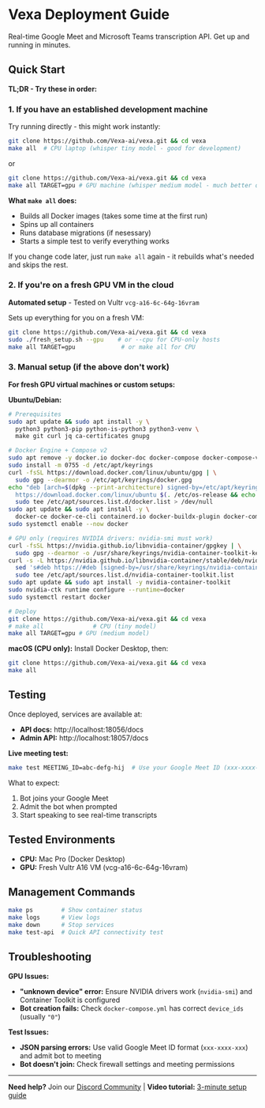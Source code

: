 # Vexa Deployment Guide

Real-time Google Meet and Microsoft Teams transcription API. Get up and running in minutes.

## Quick Start

**TL;DR - Try these in order:**

### 1. If you have an established development machine
Try running directly - this might work instantly:
```bash
git clone https://github.com/Vexa-ai/vexa.git && cd vexa
make all  # CPU laptop (whisper tiny model - good for development)
```
or 

```bash
git clone https://github.com/Vexa-ai/vexa.git && cd vexa
make all TARGET=gpu # GPU machine (whisper medium model - much better quality)
```

**What `make all` does:**
- Builds all Docker images (takes some time at the first run)
- Spins up all containers
- Runs database migrations (if nesessary)
- Starts a simple test to verify everything works

If you change code later, just run `make all` again - it rebuilds what's needed and skips the rest.

### 2. If you're on a fresh GPU VM in the cloud
**Automated setup** - Tested on Vultr `vcg-a16-6c-64g-16vram`

Sets up everything for you on a fresh VM:
```bash
git clone https://github.com/Vexa-ai/vexa.git && cd vexa
sudo ./fresh_setup.sh --gpu    # or --cpu for CPU-only hosts
make all TARGET=gpu             # or make all for CPU
```


### 3. Manual setup (if the above don't work)
**For fresh GPU virtual machines or custom setups:**

**Ubuntu/Debian:**
```bash
# Prerequisites
sudo apt update && sudo apt install -y \
  python3 python3-pip python-is-python3 python3-venv \
  make git curl jq ca-certificates gnupg

# Docker Engine + Compose v2
sudo apt remove -y docker.io docker-doc docker-compose docker-compose-v2 podman-docker containerd runc || true
sudo install -m 0755 -d /etc/apt/keyrings
curl -fsSL https://download.docker.com/linux/ubuntu/gpg | \
  sudo gpg --dearmor -o /etc/apt/keyrings/docker.gpg
echo "deb [arch=$(dpkg --print-architecture) signed-by=/etc/apt/keyrings/docker.gpg] \
  https://download.docker.com/linux/ubuntu $(. /etc/os-release && echo $VERSION_CODENAME) stable" | \
  sudo tee /etc/apt/sources.list.d/docker.list > /dev/null
sudo apt update && sudo apt install -y \
  docker-ce docker-ce-cli containerd.io docker-buildx-plugin docker-compose-plugin
sudo systemctl enable --now docker

# GPU only (requires NVIDIA drivers: nvidia-smi must work)
curl -fsSL https://nvidia.github.io/libnvidia-container/gpgkey | \
  sudo gpg --dearmor -o /usr/share/keyrings/nvidia-container-toolkit-keyring.gpg
curl -s -L https://nvidia.github.io/libnvidia-container/stable/deb/nvidia-container-toolkit.list | \
  sed 's#deb https://#deb [signed-by=/usr/share/keyrings/nvidia-container-toolkit-keyring.gpg] https://#g' | \
  sudo tee /etc/apt/sources.list.d/nvidia-container-toolkit.list
sudo apt update && sudo apt install -y nvidia-container-toolkit
sudo nvidia-ctk runtime configure --runtime=docker
sudo systemctl restart docker

# Deploy
git clone https://github.com/Vexa-ai/vexa.git && cd vexa
# make all              # CPU (tiny model)
make all TARGET=gpu # GPU (medium model)
```

**macOS (CPU only):**
Install Docker Desktop, then:
```bash
git clone https://github.com/Vexa-ai/vexa.git && cd vexa
make all
```

## Testing

Once deployed, services are available at:
- **API docs:** http://localhost:18056/docs
- **Admin API:** http://localhost:18057/docs

**Live meeting test:**
```bash
make test MEETING_ID=abc-defg-hij  # Use your Google Meet ID (xxx-xxxx-xxx format)
```

What to expect:
1. Bot joins your Google Meet
2. Admit the bot when prompted
3. Start speaking to see real-time transcripts

## Tested Environments

- **CPU:** Mac Pro (Docker Desktop)
- **GPU:** Fresh Vultr A16 VM (vcg-a16-6c-64g-16vram)

## Management Commands

```bash
make ps        # Show container status
make logs      # View logs
make down      # Stop services
make test-api  # Quick API connectivity test
```

## Troubleshooting

**GPU Issues:**
- **"unknown device" error:** Ensure NVIDIA drivers work (`nvidia-smi`) and Container Toolkit is configured
- **Bot creation fails:** Check `docker-compose.yml` has correct `device_ids` (usually `"0"`)

**Test Issues:**
- **JSON parsing errors:** Use valid Google Meet ID format (`xxx-xxxx-xxx`) and admit bot to meeting
- **Bot doesn't join:** Check firewall settings and meeting permissions

---

**Need help?** Join our [Discord Community](https://discord.gg/Ga9duGkVz9) | **Video tutorial:** [3-minute setup guide](https://www.youtube.com/watch?v=bHMIByieVek)
